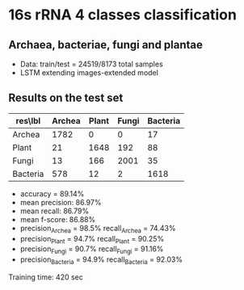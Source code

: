 # 16s rRNA 4 classes classification 

## Archaea, bacteriae, fungi and plantae

 * Data: train/test = 24519/8173 total samples
 * LSTM extending images-extended model

## Results on the test set

| res\lbl  | Archea | Plant | Fungi | Bacteria |
|----------|--------|-------|-------|----------|
| Archea   | 1782 	| 0  	  | 0  	  | 17  	   |
| Plant    | 21  	  | 1648 	| 192   | 88  	   |
| Fungi    | 13  	  | 166  	| 2001 	| 35  	   |
| Bacteria | 578  	| 12    | 2  	  | 1618 	   |


   * accuracy = 89.14%
   * mean precision: 86.97%
   * mean recall: 86.79%
   * mean f-score: 86.88%
   * precision<sub>Archea</sub> = 98.5%       recall<sub>Archea</sub> = 74.43%
   * precision<sub>Plant</sub> = 94.7%        recall<sub>Plant</sub> = 90.25%
   * precision<sub>Fungi</sub> = 90.7%        recall<sub>Fungi</sub> = 91.16%
   * precision<sub>Bacteria</sub> = 94.9%     recall<sub>Bacteria</sub> = 92.03%

Training time: 420 sec
